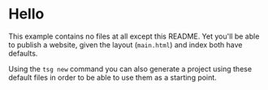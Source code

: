 # Hello

This example contains no files at all except this README.
Yet you'll be able to publish a website, given the layout (`main.html`)
and index both have defaults.

Using the `tsg new` command you can also generate a project using these default
files in order to be able to use them as a starting point.

